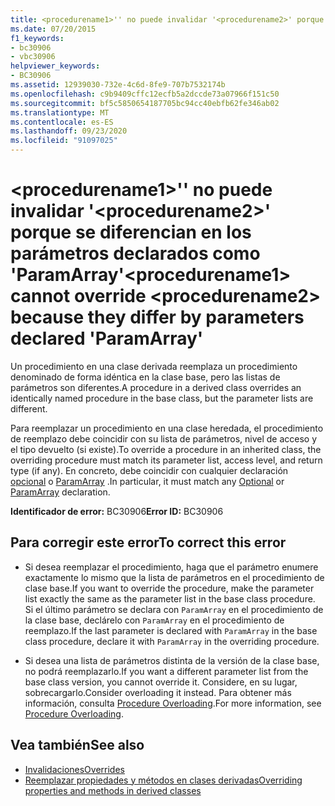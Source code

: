 ```yaml
---
title: <procedurename1>'' no puede invalidar '<procedurename2>' porque se diferencian en los parámetros declarados como 'ParamArray'
ms.date: 07/20/2015
f1_keywords:
- bc30906
- vbc30906
helpviewer_keywords:
- BC30906
ms.assetid: 12939030-732e-4c6d-8fe9-707b7532174b
ms.openlocfilehash: c9b9409cffc12ecfb5a2dccde73a07966f151c50
ms.sourcegitcommit: bf5c5850654187705bc94cc40ebfb62fe346ab02
ms.translationtype: MT
ms.contentlocale: es-ES
ms.lasthandoff: 09/23/2020
ms.locfileid: "91097025"
---
```

# <a name="procedurename1-cannot-override-procedurename2-because-they-differ-by-parameters-declared-paramarray"></a><span data-ttu-id="5abad-102">\<procedurename1>'' no puede invalidar '\<procedurename2>' porque se diferencian en los parámetros declarados como 'ParamArray'</span><span class="sxs-lookup"><span data-stu-id="5abad-102">\<procedurename1> cannot override \<procedurename2> because they differ by parameters declared 'ParamArray'</span></span>

<span data-ttu-id="5abad-103">Un procedimiento en una clase derivada reemplaza un procedimiento denominado de forma idéntica en la clase base, pero las listas de parámetros son diferentes.</span><span class="sxs-lookup"><span data-stu-id="5abad-103">A procedure in a derived class overrides an identically named procedure in the base class, but the parameter lists are different.</span></span>  
  
 <span data-ttu-id="5abad-104">Para reemplazar un procedimiento en una clase heredada, el procedimiento de reemplazo debe coincidir con su lista de parámetros, nivel de acceso y el tipo devuelto (si existe).</span><span class="sxs-lookup"><span data-stu-id="5abad-104">To override a procedure in an inherited class, the overriding procedure must match its parameter list, access level, and return type (if any).</span></span> <span data-ttu-id="5abad-105">En concreto, debe coincidir con cualquier declaración [opcional](../language-reference/modifiers/optional.md) o [ParamArray](../language-reference/modifiers/paramarray.md) .</span><span class="sxs-lookup"><span data-stu-id="5abad-105">In particular, it must match any [Optional](../language-reference/modifiers/optional.md) or [ParamArray](../language-reference/modifiers/paramarray.md) declaration.</span></span>  
  
 <span data-ttu-id="5abad-106">**Identificador de error:** BC30906</span><span class="sxs-lookup"><span data-stu-id="5abad-106">**Error ID:** BC30906</span></span>  
  
## <a name="to-correct-this-error"></a><span data-ttu-id="5abad-107">Para corregir este error</span><span class="sxs-lookup"><span data-stu-id="5abad-107">To correct this error</span></span>  
  
- <span data-ttu-id="5abad-108">Si desea reemplazar el procedimiento, haga que el parámetro enumere exactamente lo mismo que la lista de parámetros en el procedimiento de clase base.</span><span class="sxs-lookup"><span data-stu-id="5abad-108">If you want to override the procedure, make the parameter list exactly the same as the parameter list in the base class procedure.</span></span> <span data-ttu-id="5abad-109">Si el último parámetro se declara con `ParamArray` en el procedimiento de la clase base, declárelo con `ParamArray` en el procedimiento de reemplazo.</span><span class="sxs-lookup"><span data-stu-id="5abad-109">If the last parameter is declared with `ParamArray` in the base class procedure, declare it with `ParamArray` in the overriding procedure.</span></span>  
  
- <span data-ttu-id="5abad-110">Si desea una lista de parámetros distinta de la versión de la clase base, no podrá reemplazarlo.</span><span class="sxs-lookup"><span data-stu-id="5abad-110">If you want a different parameter list from the base class version, you cannot override it.</span></span> <span data-ttu-id="5abad-111">Considere, en su lugar, sobrecargarlo.</span><span class="sxs-lookup"><span data-stu-id="5abad-111">Consider overloading it instead.</span></span> <span data-ttu-id="5abad-112">Para obtener más información, consulta [Procedure Overloading](../programming-guide/language-features/procedures/procedure-overloading.md).</span><span class="sxs-lookup"><span data-stu-id="5abad-112">For more information, see [Procedure Overloading](../programming-guide/language-features/procedures/procedure-overloading.md).</span></span>  
  
## <a name="see-also"></a><span data-ttu-id="5abad-113">Vea también</span><span class="sxs-lookup"><span data-stu-id="5abad-113">See also</span></span>

- [<span data-ttu-id="5abad-114">Invalidaciones</span><span class="sxs-lookup"><span data-stu-id="5abad-114">Overrides</span></span>](../language-reference/modifiers/overrides.md)
- [<span data-ttu-id="5abad-115">Reemplazar propiedades y métodos en clases derivadas</span><span class="sxs-lookup"><span data-stu-id="5abad-115">Overriding properties and methods in derived classes</span></span>](../programming-guide/language-features/objects-and-classes/inheritance-basics.md#overriding-properties-and-methods-in-derived-classes)
